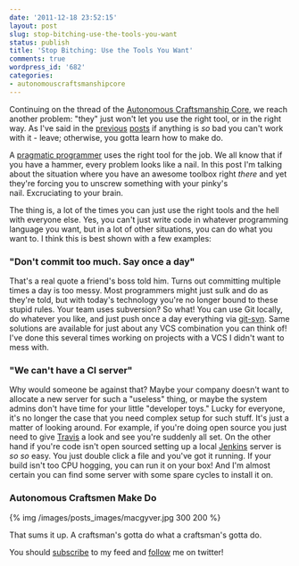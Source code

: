 ```yaml
---
date: '2011-12-18 23:52:15'
layout: post
slug: stop-bitching-use-the-tools-you-want
status: publish
title: 'Stop Bitching: Use the Tools You Want'
comments: true
wordpress_id: '682'
categories:
- autonomouscraftsmanshipcore
---
```


Continuing on the thread of the [Autonomous Craftsmanship Core](/category/autonomouscraftsmanshipcore/), we reach another problem: "they" just won't let you use the right tool, or in the right way. As I've said in the [previous](/2011/11/12/stop-bitching-the-autonomous-craftsmanship-core/) [posts](/2011/11/28/stop-bitching-write-those-damn-tests/) if anything is _so_ bad you can't work with it - leave; otherwise, you gotta learn how to make do.

A [pragmatic programmer](http://www.amazon.com/gp/product/020161622X/ref=as_li_tf_tl?ie=UTF8&tag=thcodu02-20&linkCode=as2&camp=1789&creative=9325&creativeASIN=020161622X)<img src="http://www.assoc-amazon.com/e/ir?t=thcodu02-20&l=as2&o=1&a=020161622X" style="width: 0; height: 0; display: none; border: none !important;"> uses the right tool for the job. We all know that if you have a hammer, every problem looks like a nail. In this post I'm talking about the situation where you have an awesome toolbox right _there_ and yet they're forcing you to unscrew something with your pinky's nail. Excruciating to your brain.

The thing is, a lot of the times you can just use the right tools and the hell with everyone else. Yes, you can't just write code in whatever programming language you want, but in a lot of other situations, you can do what you want to. I think this is best shown with a few examples:


### "Don't commit too much. Say once a day"


That's a real quote a friend's boss told him. Turns out committing multiple times a day is too messy. Most programmers might just sulk and do as they're told, but with today's technology you're no longer bound to these stupid rules. Your team uses subversion? So what! You can use Git locally, do whatever you like, and just push once a day everything via [git-svn](http://trac.parrot.org/parrot/wiki/git-svn-tutorial). Same solutions are available for just about any VCS combination you can think of! I've done this several times working on projects with a VCS I didn't want to mess with.


### "We can't have a CI server"


Why would someone be against that? Maybe your company doesn't want to allocate a new server for such a "useless" thing, or maybe the system admins don't have time for your little "developer toys." Lucky for everyone, it's no longer the case that you need complex setup for such stuff. It's just a matter of looking around. For example, if you're doing open source you just need to give [Travis](http://travis-ci.org/) a look and see you're suddenly all set. On the other hand if you're code isn't open sourced setting up a local [Jenkins](http://jenkins-ci.org/) server is _so so_ easy. You just double click a file and you've got it running. If your build isn't too CPU hogging, you can run it on your box! And I'm almost certain you can find some server with some spare cycles to install it on.


### Autonomous Craftsmen Make Do

{% img /images/posts_images/macgyver.jpg 300 200 %}

That sums it up. A craftsman's gotta do what a craftsman's gotta do.

You should [subscribe](http://feeds.feedburner.com/TheCodeDump) to my feed and [follow](http://twitter.com/avivby) me on twitter!
